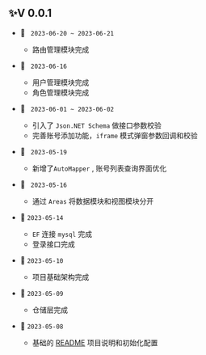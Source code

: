 ## ✨V 0.0.1    

+ :tada: ` 2023-06-20 ~ 2023-06-21`
  
  + 路由管理模块完成

+ :tada: ` 2023-06-16`
  
  + 用户管理模块完成
  + 角色管理模块完成

+ :tada: ` 2023-06-01 ~ 2023-06-02`
  
  + 引入了 `Json.NET Schema`  做接口参数校验
  + 完善账号添加功能，`iframe` 模式弹窗参数回调和校验

+ :tada: ` 2023-05-19`
  
  + 新增了`AutoMapper` , 账号列表查询界面优化
  
+ :tada: ` 2023-05-16`
  
  + 通过 `Areas`  将数据模块和视图模块分开  
  
+ :tada: ` 2023-05-14 `
  + `EF`  连接  `mysql`  完成 
  + 登录接口完成

+ :tada:  ` 2023-05-10 `

  + 项目基础架构完成
  
+ :tada:  `2023-05-09`

  + 仓储层完成
  
+ :tada:  `2023-05-08`

  + 基础的 [README](./README.md) 项目说明和初始化配置
  
  
  